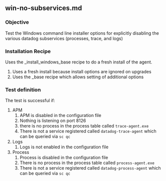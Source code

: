 ## win-no-subservices.md

### Objective

Test the Windows command line installer options for explicitly disabling the various datadog subservices (processes, trace, and logs)

### Installation Recipe

Uses the \_install_windows_base recipe to do a fresh install of the agent.
1. Uses a fresh install because install options are ignored on upgrades
2. Uses the \_base recipe which allows setting of additional options

### Test definition

The test is successful if:
1. APM 
    1. APM is disabled in the configuration file
    2. Nothing is listening on port 8126
    3. there is no process in the process table called `trace-agent.exe`
    4. There is not a service registered called `datadog-trace-agent` which can be queried via `sc qc`
2. Logs
    1. Logs is not enabled in the configuration file
3. Process
    1. Process is disabled in the configuration file
    2. There is no process in the process table called `process-agent.exe`
    3. There is not a service registered called `datadog-process-agent` which can be queried via `sc qc`
   